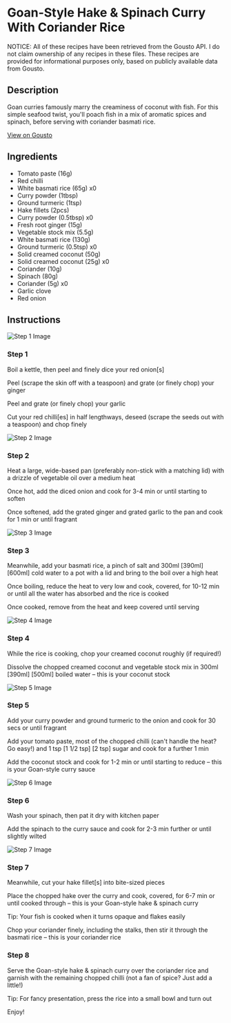 # Goan-Style Hake & Spinach Curry With Coriander Rice

NOTICE: All of these recipes have been retrieved from the Gousto API. I do not claim ownership of any recipes in these files. These recipes are provided for informational purposes only, based on publicly available data from Gousto.

## Description

Goan curries famously marry the creaminess of coconut with fish. For this simple seafood twist, you'll poach fish in a mix of aromatic spices and spinach, before serving with coriander basmati rice.  

[View on Gousto](https://www.gousto.co.uk/recipes/cookbook/goan-style-hake-spinach-curry-with-coriander-rice)

## Ingredients

- Tomato paste (16g)
- Red chilli
- White basmati rice (65g) x0
- Curry powder (1tbsp)
- Ground turmeric (1tsp)
- Hake fillets (2pcs)
- Curry powder (0.5tbsp) x0
- Fresh root ginger (15g)
- Vegetable stock mix (5.5g)
- White basmati rice (130g)
- Ground turmeric (0.5tsp) x0
- Solid creamed coconut (50g)
- Solid creamed coconut (25g) x0
- Coriander (10g)
- Spinach (80g)
- Coriander (5g) x0
- Garlic clove
- Red onion

## Instructions

![Step 1 Image](https://production-media.gousto.co.uk/cms/recipe-step-image/Step-1-1692025167227-x200.jpg)

### Step 1

Boil a kettle, then peel and finely dice your red onion[s]

Peel (scrape the skin off with a teaspoon) and grate (or finely chop) your ginger

Peel and grate (or finely chop) your garlic

Cut your red chilli[es] in half lengthways, deseed (scrape the seeds out with a teaspoon) and chop finely

![Step 2 Image](https://production-media.gousto.co.uk/cms/recipe-step-image/Step-2-1692025171794-x200.jpg)

### Step 2

Heat a large, wide-based pan (preferably non-stick with a matching lid) with a drizzle of vegetable oil over a medium heat

Once hot, add the diced onion and cook for 3-4 min or until starting to soften

Once softened, add the grated ginger and grated garlic to the pan and cook for 1 min or until fragrant

![Step 3 Image](https://production-media.gousto.co.uk/cms/recipe-step-image/Step-3-1692025176478-x200.jpg)

### Step 3

Meanwhile, add your basmati rice, a pinch of salt and 300ml <span class="text-purple">[390ml]</span> <span class="text-danger">[600ml]</span> cold water to a pot with a lid and bring to the boil over a high heat

Once boiling, reduce the heat to very low and cook, covered, for 10-12 min or until all the water has absorbed and the rice is cooked

Once cooked, remove from the heat and keep covered until serving

![Step 4 Image](https://production-media.gousto.co.uk/cms/recipe-step-image/Step-4-1692025181279-x200.jpg)

### Step 4

While the rice is cooking, chop your creamed coconut roughly (if required!)

Dissolve the chopped creamed coconut and vegetable stock mix in 300ml <span class="text-purple">[390ml]</span> <span class="text-danger">[500ml]</span> boiled water – this is your coconut stock

![Step 5 Image](https://production-media.gousto.co.uk/cms/recipe-step-image/Step-5-1692025189502-x200.jpg)

### Step 5

Add your curry powder and ground turmeric to the onion and cook for 30 secs or until fragrant

Add your tomato paste, most of the chopped chilli (can't handle the heat? Go easy!) and 1 tsp <span class="text-purple">[1 1/2 tsp] </span><span class="text-danger">[2 tsp]</span> sugar and cook for a further 1 min

Add the coconut stock and cook for 1-2 min or until starting to reduce – this is your Goan-style curry sauce

![Step 6 Image](https://production-media.gousto.co.uk/cms/recipe-step-image/Step-6-1692025194520-x200.jpg)

### Step 6

Wash your spinach, then pat it dry with kitchen paper

Add the spinach to the curry sauce and cook for 2-3 min further or until slightly wilted

![Step 7 Image](https://production-media.gousto.co.uk/cms/recipe-step-image/Step-7-1692025198278-x200.jpg)

### Step 7

Meanwhile, cut your hake fillet[s] into bite-sized pieces

Place the chopped hake over the curry and cook, covered, for 6-7 min or until cooked through – this is your Goan-style hake & spinach curry

Tip: Your fish is cooked when it turns opaque and flakes easily

Chop your coriander finely, including the stalks, then stir it through the basmati rice – this is your coriander rice

### Step 8

Serve the Goan-style hake & spinach curry over the coriander rice and garnish with the remaining chopped chilli (not a fan of spice? Just add a little!)

Tip: For fancy presentation, press the rice into a small bowl and turn out

Enjoy!

